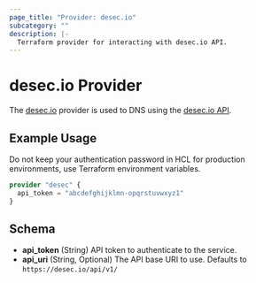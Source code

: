 ```yaml
---
page_title: "Provider: desec.io"
subcategory: ""
description: |-
  Terraform provider for interacting with desec.io API.
---
```


# desec.io Provider

The [desec.io](https://desec.io) provider is used to DNS using the [desec.io API](https://desec.readthedocs.io/en/latest/index.html).

## Example Usage

Do not keep your authentication password in HCL for production environments, use Terraform environment variables.

```terraform
provider "desec" {
  api_token = "abcdefghijklmn-opqrstuvwxyz1"
}
```

## Schema

- **api_token** (String) API token to authenticate to the service.
- **api_uri** (String, Optional) The API base URI to use. Defaults to `https://desec.io/api/v1/`
